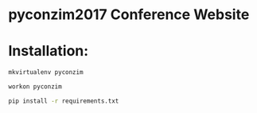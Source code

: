 # pyconzim2017 Conference Website

# Installation:
```bash
mkvirtualenv pyconzim
```

```bash
workon pyconzim
```

```bash
pip install -r requirements.txt
```

